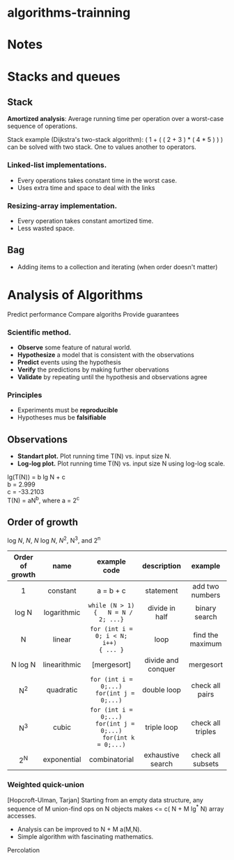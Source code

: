 # algorithms-trainning

# Notes

# Stacks and queues

## Stack

**Amortized analysis**: Average running time per operation over a worst-case sequence of operations.

Stack example (Dijkstra's two-stack algorithm):
( 1 + ( ( 2 + 3 ) * ( 4 * 5 ) ) )
can be solved with two stack. One to values another to operators.


### Linked-list implementations.
* Every operations takes constant time in the worst case.
* Uses extra time and space to deal with the links

### Resizing-array implementation.
* Every operation takes constant amortized time.
* Less wasted space.

## Bag
* Adding items to a collection and iterating (when order doesn't matter)


# Analysis of Algorithms

Predict performance
Compare algoriths
Provide guarantees

### Scientific method.
* **Observe** some feature of natural world.
* **Hypothesize** a model that is consistent with the observations
* **Predict** events using the hypothesis
* **Verify** the predictions by making further obervations
* **Validate** by repeating until the hypothesis and observations agree

### Principles
* Experiments must be **reproducible**
* Hypotheses mus be **falsifiable**

## Observations

* **Standart plot.** Plot running time T(N) vs. input size N.
* **Log-log plot.** Plot running time T(N) vs. input size N using log-log scale.

lg(T(N)) = b lg N + c </br>
b = 2.999             </br>
c = -33.2103          </br>
T(N) = aN<sup>b</sup>, where a = 2<sup>c</sup> </br>


## Order of growth

log _N_, _N_, _N_ log _N_, _N_<sup>2</sup>, N<sup>3</sup>, and 2<sup>n</sup>


| Order of growth| name          | example code                                                                            | description| example      |
|:--------------:|:-------------:|:---------------------------------------------------------------------------------------:|:--------------:|:--------------:| 
| 1              | constant      | a = b + c                                                                               | statement     | add two numbers     |
| log N          | logarithmic   |  ``` while (N > 1) ```</br>``` {   N = N / 2; ...}```                                   | divide in half| binary search       |
| N              | linear        | ```for (int i = 0; i < N; i++) ```</br>``` { ... } ```                                  |  loop          | find the maximum    | 
| N log N        | linearithmic  |  [mergesort]                                                                            | divide and conquer | mergesort |
| N<sup>2</sup>  | quadratic     |```for (int i = 0;...)```</br>```  for(int j = 0;...)```                                 | double loop | check all pairs |
| N<sup>3</sup>  | cubic         |```for (int i = 0;...)```</br>```  for(int j = 0;...)```</br>```    for(int k = 0;...)```| triple loop | check all triples |
| 2<sup>N</sup>  | exponential   | combinatorial                                                                           | exhaustive search | check all subsets |


### Weighted quick-union

[Hopcroft-Ulman, Tarjan] Starting from an empty data structure,
any sequence of M union-find ops on N objects makes <= c( N + M lg<sup>*</sup> N) array accesses.
* Analysis can be improved to N + M a(M,N).
* Simple algorithm with fascinating mathematics.

Percolation



